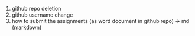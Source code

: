 1. github repo deletion
2. github username change
3. how to submit the assignments (as word document in github repo) -> md (markdown)
